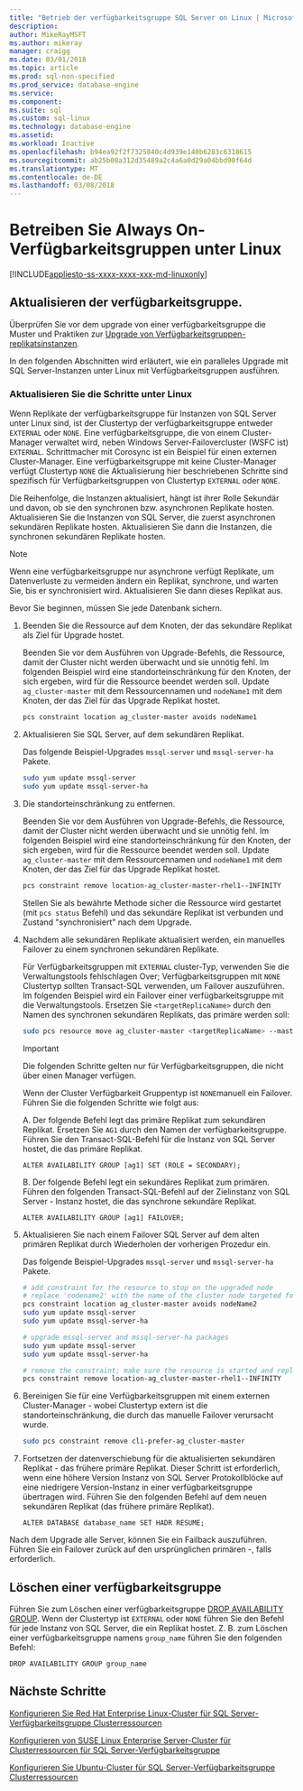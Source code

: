 ```yaml
---
title: "Betrieb der verfügbarkeitsgruppe SQL Server on Linux | Microsoft Docs"
description: 
author: MikeRayMSFT
ms.author: mikeray
manager: craigg
ms.date: 03/01/2018
ms.topic: article
ms.prod: sql-non-specified
ms.prod_service: database-engine
ms.service: 
ms.component: 
ms.suite: sql
ms.custom: sql-linux
ms.technology: database-engine
ms.assetid: 
ms.workload: Inactive
ms.openlocfilehash: b94ea92f2f7325840c4d939e140b6283c6318615
ms.sourcegitcommit: ab25b08a312d35489a2c4a6a0d29a04bbd90f64d
ms.translationtype: MT
ms.contentlocale: de-DE
ms.lasthandoff: 03/08/2018
---
```

# <a name="operate-always-on-availability-groups-on-linux"></a>Betreiben Sie Always On-Verfügbarkeitsgruppen unter Linux

[!INCLUDE[appliesto-ss-xxxx-xxxx-xxx-md-linuxonly](../includes/appliesto-ss-xxxx-xxxx-xxx-md-linuxonly.md)]

## <a name="upgrade-availability-group"></a>Aktualisieren der verfügbarkeitsgruppe.

Überprüfen Sie vor dem upgrade von einer verfügbarkeitsgruppe die Muster und Praktiken zur [Upgrade von Verfügbarkeitsgruppen-replikatsinstanzen](../database-engine/availability-groups/windows/upgrading-always-on-availability-group-replica-instances.md).

In den folgenden Abschnitten wird erläutert, wie ein paralleles Upgrade mit SQL Server-Instanzen unter Linux mit Verfügbarkeitsgruppen ausführen. 

### <a name="upgrade-steps-on-linux"></a>Aktualisieren Sie die Schritte unter Linux

Wenn Replikate der verfügbarkeitsgruppe für Instanzen von SQL Server unter Linux sind, ist der Clustertyp der verfügbarkeitsgruppe entweder `EXTERNAL` oder `NONE`. Eine verfügbarkeitsgruppe, die von einem Cluster-Manager verwaltet wird, neben Windows Server-Failovercluster (WSFC ist) `EXTERNAL`. Schrittmacher mit Corosync ist ein Beispiel für einen externen Cluster-Manager. Eine verfügbarkeitsgruppe mit keine Cluster-Manager verfügt Clustertyp `NONE` die Aktualisierung hier beschriebenen Schritte sind spezifisch für Verfügbarkeitsgruppen von Clustertyp `EXTERNAL` oder `NONE`.

Die Reihenfolge, die Instanzen aktualisiert, hängt ist ihrer Rolle Sekundär und davon, ob sie den synchronen bzw. asynchronen Replikate hosten. Aktualisieren Sie die Instanzen von SQL Server, die zuerst asynchronen sekundären Replikate hosten. Aktualisieren Sie dann die Instanzen, die synchronen sekundären Replikate hosten. 

   >[!NOTE]
   >Wenn eine verfügbarkeitsgruppe nur asynchrone verfügt Replikate, um Datenverluste zu vermeiden ändern ein Replikat, synchrone, und warten Sie, bis er synchronisiert wird. Aktualisieren Sie dann dieses Replikat aus.
   
Bevor Sie beginnen, müssen Sie jede Datenbank sichern.

1. Beenden Sie die Ressource auf dem Knoten, der das sekundäre Replikat als Ziel für Upgrade hostet.
   
   Beenden Sie vor dem Ausführen von Upgrade-Befehls, die Ressource, damit der Cluster nicht werden überwacht und sie unnötig fehl. Im folgenden Beispiel wird eine standorteinschränkung für den Knoten, der sich ergeben, wird für die Ressource beendet werden soll. Update `ag_cluster-master` mit dem Ressourcennamen und `nodeName1` mit dem Knoten, der das Ziel für das Upgrade Replikat hostet.

   ```bash
   pcs constraint location ag_cluster-master avoids nodeName1
   ```

1. Aktualisieren Sie SQL Server, auf dem sekundären Replikat.

   Das folgende Beispiel-Upgrades `mssql-server` und `mssql-server-ha` Pakete.

   ```bash
   sudo yum update mssql-server
   sudo yum update mssql-server-ha
   ```
1. Die standorteinschränkung zu entfernen.

   Beenden Sie vor dem Ausführen von Upgrade-Befehls, die Ressource, damit der Cluster nicht werden überwacht und sie unnötig fehl. Im folgenden Beispiel wird eine standorteinschränkung für den Knoten, der sich ergeben, wird für die Ressource beendet werden soll. Update `ag_cluster-master` mit dem Ressourcennamen und `nodeName1` mit dem Knoten, der das Ziel für das Upgrade Replikat hostet.

   ```bash
   pcs constraint remove location-ag_cluster-master-rhel1--INFINITY
   ```
   Stellen Sie als bewährte Methode sicher die Ressource wird gestartet (mit `pcs status` Befehl) und das sekundäre Replikat ist verbunden und Zustand "synchronisiert" nach dem Upgrade.

1. Nachdem alle sekundären Replikate aktualisiert werden, ein manuelles Failover zu einem synchronen sekundären Replikate.

   Für Verfügbarkeitsgruppen mit `EXTERNAL` cluster-Typ, verwenden Sie die Verwaltungstools fehlschlagen Over; Verfügbarkeitsgruppen mit `NONE` Clustertyp sollten Transact-SQL verwenden, um Failover auszuführen. 
   Im folgenden Beispiel wird ein Failover einer verfügbarkeitsgruppe mit die Verwaltungstools. Ersetzen Sie `<targetReplicaName>` durch den Namen des synchronen sekundären Replikats, das primäre werden soll:

   ```bash
   sudo pcs resource move ag_cluster-master <targetReplicaName> --master  
   ``` 
   
   >[!IMPORTANT]
   >Die folgenden Schritte gelten nur für Verfügbarkeitsgruppen, die nicht über einen Manager verfügen.

   Wenn der Cluster Verfügbarkeit Gruppentyp ist `NONE`manuell ein Failover. Führen Sie die folgenden Schritte wie folgt aus:

      A. Der folgende Befehl legt das primäre Replikat zum sekundären Replikat. Ersetzen Sie `AG1` durch den Namen der verfügbarkeitsgruppe. Führen Sie den Transact-SQL-Befehl für die Instanz von SQL Server hostet, die das primäre Replikat.

      ```transact-sql
      ALTER AVAILABILITY GROUP [ag1] SET (ROLE = SECONDARY);
      ```

      B. Der folgende Befehl legt ein sekundäres Replikat zum primären. Führen den folgenden Transact-SQL-Befehl auf der Zielinstanz von SQL Server - Instanz hostet, die das synchrone sekundäre Replikat.

      ```transact-sql
      ALTER AVAILABILITY GROUP [ag1] FAILOVER;
      ```

1. Aktualisieren Sie nach einem Failover SQL Server auf dem alten primären Replikat durch Wiederholen der vorherigen Prozedur ein.

   Das folgende Beispiel-Upgrades `mssql-server` und `mssql-server-ha` Pakete.

   ```bash
   # add constraint for the resource to stop on the upgraded node
   # replace 'nodename2' with the name of the cluster node targeted for upgrade
   pcs constraint location ag_cluster-master avoids nodeName2
   sudo yum update mssql-server
   sudo yum update mssql-server-ha
   ```
   
   ```bash
   # upgrade mssql-server and mssql-server-ha packages
   sudo yum update mssql-server
   sudo yum update mssql-server-ha
   ```

   ```bash
   # remove the constraint; make sure the resource is started and replica is connected and synchronized
   pcs constraint remove location-ag_cluster-master-rhel1--INFINITY
   ```

1. Bereinigen Sie für eine Verfügbarkeitsgruppen mit einem externen Cluster-Manager - wobei Clustertyp extern ist die standorteinschränkung, die durch das manuelle Failover verursacht wurde. 

   ```bash
   sudo pcs constraint remove cli-prefer-ag_cluster-master  
   ```

1. Fortsetzen der datenverschiebung für die aktualisierten sekundären Replikat - das frühere primäre Replikat. Dieser Schritt ist erforderlich, wenn eine höhere Version Instanz von SQL Server Protokollblöcke auf eine niedrigere Version-Instanz in einer verfügbarkeitsgruppe übertragen wird. Führen Sie den folgenden Befehl auf dem neuen sekundären Replikat (das frühere primäre Replikat).

   ```transact-sql
   ALTER DATABASE database_name SET HADR RESUME;
   ```

Nach dem Upgrade alle Server, können Sie ein Failback auszuführen. Führen Sie ein Failover zurück auf den ursprünglichen primären -, falls erforderlich. 

## <a name="drop-an-availability-group"></a>Löschen einer verfügbarkeitsgruppe

Führen Sie zum Löschen einer verfügbarkeitsgruppe [DROP AVAILABILITY GROUP](../t-sql/statements/drop-availability-group-transact-sql.md). Wenn der Clustertyp ist `EXTERNAL` oder `NONE` führen Sie den Befehl für jede Instanz von SQL Server, die ein Replikat hostet. Z. B. zum Löschen einer verfügbarkeitsgruppe namens `group_name` führen Sie den folgenden Befehl:

   ```transact-sql
   DROP AVAILABILITY GROUP group_name
   ```
 

## <a name="next-steps"></a>Nächste Schritte

[Konfigurieren Sie Red Hat Enterprise Linux-Cluster für SQL Server-Verfügbarkeitsgruppe Clusterressourcen](sql-server-linux-availability-group-cluster-rhel.md)

[Konfigurieren von SUSE Linux Enterprise Server-Cluster für Clusterressourcen für SQL Server-Verfügbarkeitsgruppe](sql-server-linux-availability-group-cluster-sles.md)

[Konfigurieren Sie Ubuntu-Cluster für SQL Server-Verfügbarkeitsgruppe Clusterressourcen](sql-server-linux-availability-group-cluster-ubuntu.md)
